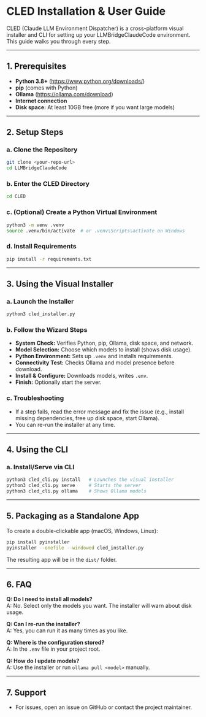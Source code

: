 # CLED Installation & User Guide

CLED (Claude LLM Environment Dispatcher) is a cross-platform visual installer and CLI for setting up your LLMBridgeClaudeCode environment. This guide walks you through every step.

---

## 1. Prerequisites
- **Python 3.8+** (https://www.python.org/downloads/)
- **pip** (comes with Python)
- **Ollama** (https://ollama.com/download)
- **Internet connection**
- **Disk space:** At least 10GB free (more if you want large models)

---

## 2. Setup Steps

### a. Clone the Repository
```bash
git clone <your-repo-url>
cd LLMBridgeClaudeCode
```

### b. Enter the CLED Directory
```bash
cd CLED
```

### c. (Optional) Create a Python Virtual Environment
```bash
python3 -m venv .venv
source .venv/bin/activate  # or .venv\Scripts\activate on Windows
```

### d. Install Requirements
```bash
pip install -r requirements.txt
```

---

## 3. Using the Visual Installer

### a. Launch the Installer
```bash
python3 cled_installer.py
```

### b. Follow the Wizard Steps
- **System Check:** Verifies Python, pip, Ollama, disk space, and network.
- **Model Selection:** Choose which models to install (shows disk usage).
- **Python Environment:** Sets up `.venv` and installs requirements.
- **Connectivity Test:** Checks Ollama and model presence before download.
- **Install & Configure:** Downloads models, writes `.env`.
- **Finish:** Optionally start the server.

### c. Troubleshooting
- If a step fails, read the error message and fix the issue (e.g., install missing dependencies, free up disk space, start Ollama).
- You can re-run the installer at any time.

---

## 4. Using the CLI

### a. Install/Serve via CLI
```bash
python3 cled_cli.py install   # Launches the visual installer
python3 cled_cli.py serve     # Starts the server
python3 cled_cli.py ollama    # Shows Ollama models
```

---

## 5. Packaging as a Standalone App

To create a double-clickable app (macOS, Windows, Linux):
```bash
pip install pyinstaller
pyinstaller --onefile --windowed cled_installer.py
```
The resulting app will be in the `dist/` folder.

---

## 6. FAQ

**Q: Do I need to install all models?**  
A: No. Select only the models you want. The installer will warn about disk usage.

**Q: Can I re-run the installer?**  
A: Yes, you can run it as many times as you like.

**Q: Where is the configuration stored?**  
A: In the `.env` file in your project root.

**Q: How do I update models?**  
A: Use the installer or run `ollama pull <model>` manually.

---

## 7. Support
- For issues, open an issue on GitHub or contact the project maintainer.